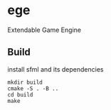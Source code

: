 # ege
Extendable Game Engine

## Build
install sfml and its dependencies
```
mkdir build
cmake -S . -B ..
cd build
make
```
